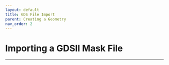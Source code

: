 ```yaml
---
layout: default
title: GDS File Import
parent: Creating a Geometry
nav_order: 2
---
```


# Importing a GDSII Mask File

---